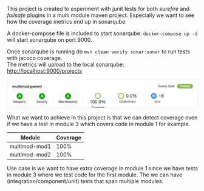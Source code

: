 This project is created to experiment with junit tests for both *surefire* and *failsafe* plugins
in a multi module maven project. Especially we want to see how the coverage metrics end up in sonarqube.

A docker-compose file is included to start sonarqube. `docker-compose up -d` will start
sonarqube on port 9000.

Once sonarqube is running do `mvn clean verify sonar:sonar` to run tests with jacoco coverage.  
The metrics will upload to the local sonarqube: [http://localhost:9000/projects](http://localhost:9000/projects)

![Project in Sonarqube](sonarqube-project.png)

What we want to achieve in this project is that we can detect coverage even if we have a test
in module 3 which covers code in module 1 for example.

 Module        | Coverage
-------------- | -------------
 multimod-mod1 | 100%
 multimod-mod2 | 100%

Use case is we want to have extra coverage in module 1 since we have tests in module 3
where we test code for the first module. The we can have (integration/component/unit) tests that span multiple modules. 